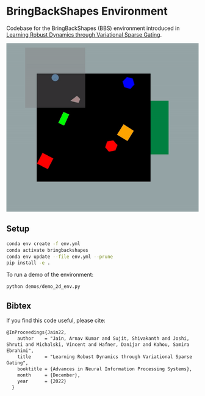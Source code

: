 # BringBackShapes Environment
Codebase for the BringBackShapes (BBS) environment introduced in [Learning Robust Dynamics through Variational Sparse Gating](https://arnavkj1995.github.io/pubs/Jain22.pdf).

![](assets/bbs.gif)

## Setup

```bash
conda env create -f env.yml
conda activate bringbackshapes
conda env update --file env.yml --prune
pip install -e .
```

To run a demo of the environment:
```bash
python demos/demo_2d_env.py
```

## Bibtex
If you find this code useful, please cite:

```
@InProceedings{Jain22,
    author    = "Jain, Arnav Kumar and Sujit, Shivakanth and Joshi, Shruti and Michalski, Vincent and Hafner, Danijar and Kahou, Samira Ebrahimi",
    title     = "Learning Robust Dynamics through Variational Sparse Gating",
    booktitle = {Advances in Neural Information Processing Systems},
    month     = {December},
    year      = {2022}
  }
```